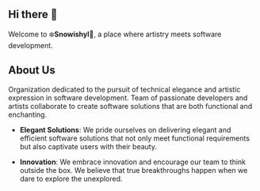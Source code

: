 ## Hi there 👋

Welcome to :snowflake:**Snowishyl**:high_brightness:, a place where artistry meets software development.

## About Us

Organization dedicated to the pursuit of technical elegance and artistic expression in software development. Team of passionate developers and artists collaborate to create software solutions that are both functional and enchanting.


- **Elegant Solutions**: We pride ourselves on delivering elegant and efficient software solutions that not only meet functional requirements but also captivate users with their beauty.

- **Innovation**: We embrace innovation and encourage our team to think outside the box.   We believe that true breakthroughs happen when we dare to explore the unexplored.

